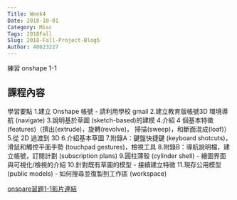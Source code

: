 ```yaml
---
Title: Week4
Date: 2018-10-01
Category: Misc
Tags: 2018Fall
Slug: 2018-Fall-Project-Blog5
Author: 40623227
---
```


練習 onshape 1-1

<!-- PELICAN_END_SUMMARY -->

課程內容
----

學習要點
1.建立 Onshape 帳號 - 請利用學校 gmail 
2.建立教育版帳號3D 環境導航 (navigate)
3.說明基於草圖 (sketch-based)的建模
4.介紹 4 個基本特徵 (features)（擠出(extrude)，旋轉(revolve)，  掃描(sweep)，和斷面混成(loaf)）
5.從 2D 過渡到 3D
6.介紹基本草圖
7.附錄A：鍵盤快捷鍵 (keyboard shotcuts)，滑鼠和觸控平面手勢 (touchpad gestures)，檢視工具
8.附錄B：導航說明檔，建立帳號，訂閱計劃 (subscription plans)
9.圓柱薄殼 (cylinder shell) - 繪圖界面與可視化/檢視的介紹
10.針對既有草圖的模型 - 接續建立特徵
11.現存公用模型 (public models) - 如何搜尋並復製到工作區 (workspace)

[onspare習題1-1影片連結](https://www.youtube.com/watch?v=z5b1YRdd8-U&list=PL_8ucuq5uol5BG7XT8WWCN9oTQFJXssye)


